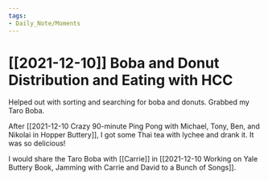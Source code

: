 ```yaml
---
tags:
- Daily_Note/Moments
---
```


# [[2021-12-10]] Boba and Donut Distribution and Eating with HCC



Helped out with sorting and searching for boba and donuts. Grabbed my Taro Boba.

After [[2021-12-10 Crazy 90-minute Ping Pong with Michael, Tony, Ben, and Nikolai in Hopper Buttery]], I got some Thai tea with lychee and drank it. It was so delicious!

I would share the Taro Boba with [[Carrie]] in [[2021-12-10 Working on Yale Buttery Book, Jamming with Carrie and David to a Bunch of Songs]].